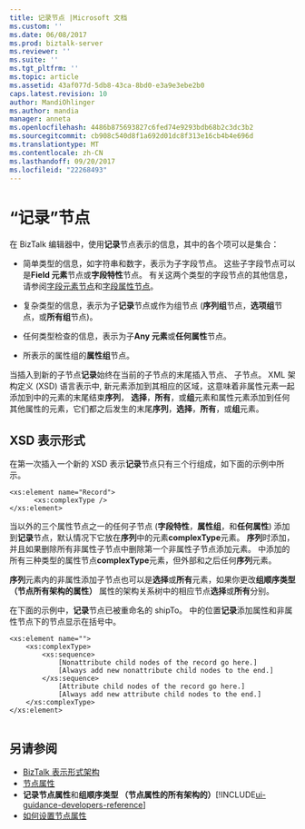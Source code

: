 ```yaml
---
title: 记录节点 |Microsoft 文档
ms.custom: ''
ms.date: 06/08/2017
ms.prod: biztalk-server
ms.reviewer: ''
ms.suite: ''
ms.tgt_pltfrm: ''
ms.topic: article
ms.assetid: 43af077d-5db8-43ca-8bd0-e3a9e3ebe2b0
caps.latest.revision: 10
author: MandiOhlinger
ms.author: mandia
manager: anneta
ms.openlocfilehash: 4486b875693827c6fed74e9293bdb68b2c3dc3b2
ms.sourcegitcommit: cb908c540d8f1a692d01dc8f313e16cb4b4e696d
ms.translationtype: MT
ms.contentlocale: zh-CN
ms.lasthandoff: 09/20/2017
ms.locfileid: "22268493"
---
```

# <a name="record-nodes"></a>“记录”节点
在 BizTalk 编辑器中，使用**记录**节点表示的信息，其中的各个项可以是集合：  
  
-   简单类型的信息，如字符串和数字，表示为子字段节点。 这些子字段节点可以是**Field 元素**节点或**字段特性**节点。 有关这两个类型的字段节点的其他信息，请参阅[字段元素节点](../core/field-element-nodes.md)和[字段属性节点](../core/field-attribute-nodes.md)。  
  
-   复杂类型的信息，表示为子**记录**节点或作为组节点 (**序列组**节点，**选项组**节点，或**所有组**节点)。  
  
-   任何类型检查的信息，表示为子**Any 元素**或**任何属性**节点。  
  
-   所表示的属性组的**属性组**节点。  
  
 当插入到新的子节点**记录**始终在当前的子节点的末尾插入节点、 子节点。 XML 架构定义 (XSD) 语言表示中, 新元素添加到其相应的区域，这意味着非属性元素一起添加到中的元素的末尾结束**序列**， **选择**，**所有**，或**组**元素和属性元素添加到任何其他属性的元素，它们都之后发生的末尾**序列**，**选择**，**所有**，或**组**元素。  
  
## <a name="xsd-representation"></a>XSD 表示形式  
 在第一次插入一个新的 XSD 表示**记录**节点只有三个行组成，如下面的示例中所示。  
  
```  
<xs:element name="Record">  
      <xs:complexType />  
</xs:element>  
```  
  
 当以外的三个属性节点之一的任何子节点 (**字段特性**，**属性组**，和**任何属性**) 添加到**记录**节点，默认情况下它放在**序列**中的元素**complexType**元素。 **序列**时添加，并且如果删除所有非属性子节点中删除第一个非属性子节点添加元素。 中添加的所有三种类型的属性节点**complexType**元素，但外部和之后任何**序列**元素。  
  
 **序列**元素内的非属性添加子节点也可以是**选择**或**所有**元素，如果你更改**组顺序类型 （节点所有架构的属性）** 属性的架构关系树中的相应节点**选择**或**所有**分别。  
  
 在下面的示例中，**记录**节点已被重命名的 shipTo。 中的位置**记录**添加属性和非属性节点下的节点显示在括号中。  
  
```  
<xs:element name="">  
    <xs:complexType>  
        <xs:sequence>  
            [Nonattribute child nodes of the record go here.]  
            [Always add new nonattribute child nodes to the end.]  
        </xs:sequence>  
            [Attribute child nodes of the record go here.]  
            [Always add new attribute child nodes to the end.]  
    </xs:complexType>  
</xs:element>  
  
```  
  
## <a name="see-also"></a>另请参阅  
-  [BizTalk 表示形式架构](../core/biztalk-representation-of-schemas.md)   
-  [节点属性](../core/node-properties.md)   
-  **记录节点属性**和**组顺序类型 （节点属性的所有架构的）**[!INCLUDE[ui-guidance-developers-reference](../includes/ui-guidance-developers-reference.md)]
-  [如何设置节点属性](../core/how-to-set-node-properties.md)